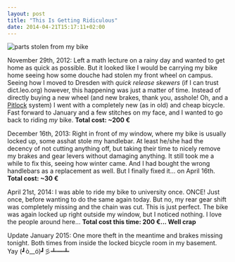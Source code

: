 ```yaml
---
layout: post
title: "This Is Getting Ridiculous"
date: 2014-04-21T15:17:11+02:00
---
```


![parts stolen from my bike](https://i.imgur.com/StbQbJN.jpg)

November 29th, 2012: Left a math lecture on a rainy day and wanted to get home as quick as possible. But it looked like I would be carrying my bike home seeing how some douche had stolen my front wheel on campus. Seeing how I moved to Dresden with *quick release skewers* (if I can trust dict.leo.org) however, this happening was just a matter of time.
Instead of directly buying a new wheel (and new brakes, thank you, asshole! Oh, and a [Pitlock](http://www.pitlock.de/) system) I went with a completely new (as in old) and cheap bicycle. Fast forward to January and a few stitches on my face, and I wanted to go back to riding *my* bike.
**Total cost: ~200 €**

December 16th, 2013: Right in front of my window, where my bike is usually locked up, some asshat stole my handlebar. At least he/she had the decency of not cutting anything off, but taking their time to nicely remove my brakes and gear levers without damaging anything. It still took me a while to fix this, seeing how winter came. And I had bought the wrong handlebars as a replacement as well. But I finally fixed it... on April 16th.
**Total cost: ~30 €**

April 21st, 2014: I was able to ride my bike to university once. ONCE! Just once, before wanting to do the same again today. But no, my rear gear shift was completely missing and the chain was cut. This is just perfect. The bike was again locked up right outside my window, but I noticed nothing. I love the people around here...
**Total cost this time: 200 €... Well crap**

Update January 2015: One more theft in the meantime and brakes missing tonight. Both times from inside the locked bicycle room in my basement. Yay (┛ò__ó)┛彡┻━┻
